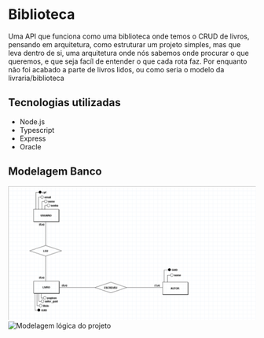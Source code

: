 # Biblioteca
Uma API que funciona como uma biblioteca onde temos o CRUD de livros, pensando em arquitetura, como estruturar um projeto simples, mas que leva dentro de si, uma arquitetura onde nós sabemos onde procurar o que queremos, e que seja facíl de entender o que cada rota faz. Por enquanto não foi acabado a parte de livros lidos, ou como seria o modelo da livraria/biblioteca

## Tecnologias utilizadas

- Node.js
- Typescript
- Express
- Oracle

## Modelagem Banco

![Modelagem Conceitual do projeto](Database-Structure/ConceptualModel.png)
![Modelagem lógica do projeto](Databse-Structure/LogicModel.png)
